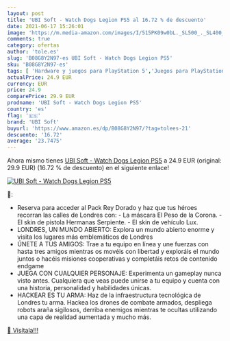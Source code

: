 ```yaml
---
layout: post
title: 'UBI Soft - Watch Dogs Legion PS5 al 16.72 % de descuento'
date: 2021-06-17 15:26:01
image: 'https://m.media-amazon.com/images/I/515PK09w0bL._SL500_._SL400_.jpg'
comments: true
category: ofertas
author: 'tole.es'
slug: 'B08G8Y2N97-es UBI Soft - Watch Dogs Legion PS5'
sku: 'B08G8Y2N97-es'
tags: [ 'Hardware y juegos para PlayStation 5','Juegos para PlayStation 5','Videojuegos','ps5','ubi soft', ]
actualPrice: 24.9 EUR
currency: EUR
price: 24.9
comparePrice: 29.9 EUR
prodname: 'UBI Soft - Watch Dogs Legion PS5'
country: 'es'
flag: '🇪🇸'
brand: 'UBI Soft'
buyurl: 'https://www.amazon.es/dp/B08G8Y2N97/?tag=tolees-21'
descuento: '16.72'
average: '23.7475'
---
```


Ahora mismo tienes [UBI Soft - Watch Dogs Legion PS5](https://www.amazon.es/dp/B08G8Y2N97/?tag=tolees-21) a 24.9 EUR (original: 29.9 EUR) (16.72 %  de descuento) en el siguiente enlace!

[![UBI Soft - Watch Dogs Legion PS5](https://m.media-amazon.com/images/I/515PK09w0bL._SL500_._SL400_.jpg)](https://www.amazon.es/dp/B08G8Y2N97/?tag=tolees-21)

🔎:

- Reserva para acceder al Pack Rey Dorado y haz que tus héroes recorran las calles de Londres con: - La máscara El Peso de la Corona. - El skin de pistola Hermanas Serpiente. - El skin de vehículo Lux.
- LONDRES, UN MUNDO ABIERTO: Explora un mundo abierto enorme y visita los lugares más emblemáticos de Londres
- ÚNETE A TUS AMIGOS: Trae a tu equipo en línea y une fuerzas con hasta tres amigos mientras os movéis con libertad y exploráis el mundo juntos o hacéis misiones cooperativas y completáis retos de contenido endgame
- JUEGA CON CUALQUIER PERSONAJE: Experimenta un gameplay nunca visto antes. Cualquiera que veas puede unirse a tu equipo y cuenta con una historia, personalidad y habilidades únicas.
- HACKEAR ES TU ARMA: Haz de la infraestructura tecnológica de Londres tu arma. Hackea los drones de combate armados, despliega robots araña sigilosos, derriba enemigos mientras te ocultas utilizando una capa de realidad aumentada y mucho más.

[🛒 Visítala!!!](https://www.amazon.es/dp/B08G8Y2N97/?tag=tolees-21)
